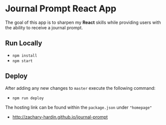 # Journal Prompt React App
The goal of this app is to sharpen my **React** skills while providing users with the ability to receive a journal prompt.

## Run Locally
* `npm install`
* `npm start`

## Deploy
After adding any new changes to `master` execute the following command:
* `npm run deploy`

The hosting link can be found within the `package.json` under `"homepage"`
* http://zachary-hardin.github.io/journal-prompt
